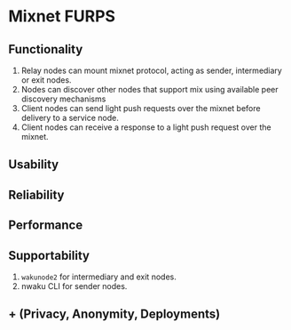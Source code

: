 # Mixnet FURPS

## Functionality

1. Relay nodes can mount mixnet protocol, acting as sender, intermediary or exit nodes.
2. Nodes can discover other nodes that support mix using available peer discovery mechanisms
3. Client nodes can send light push requests over the mixnet before delivery to a service node.
4. Client nodes can receive a response to a light push request over the mixnet.

## Usability

## Reliability

## Performance

## Supportability

1. `wakunode2` for intermediary and exit nodes.
2. nwaku CLI for sender nodes.

## + (Privacy, Anonymity, Deployments)
